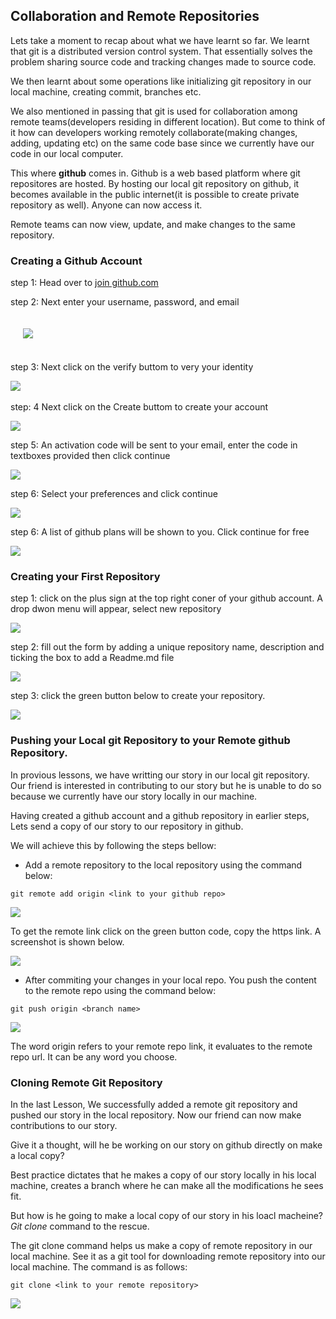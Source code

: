 ## Collaboration and Remote Repositories

Lets take a moment to recap about what we have learnt so far. We learnt that git is a distributed version control system. That essentially solves the problem sharing source code and tracking changes made to source code.

We then learnt about some operations like initializing git repository in our local machine, creating commit, branches etc.

We also mentioned in passing that git is used for collaboration among remote teams(developers residing in different location). But come to think of it how can developers working remotely collaborate(making changes, adding, updating etc) on the same code base since we currently have our code in our local computer.

This where **github** comes in.  Github is a web based platform where git repositores are hosted. By hosting our local git repository on github, it becomes available in the public internet(it is possible to create private repository as well). Anyone can now access it.

Remote teams can now view, update, and make changes to the same repository.

### Creating a Github Account

step 1: Head over to [join github.com](https://github.com/join)

step 2: Next enter your username, password, and email
<div style="padding: 20px;">
<img src="https://darey-io-nonprod-pbl-projects.s3.eu-west-2.amazonaws.com/practices/step1-join-github.PNG"> &nbsp;  

</div>

step 3: Next click on the verify buttom to very your identity

<img src="https://darey-io-nonprod-pbl-projects.s3.eu-west-2.amazonaws.com/practices/step2-join-github.PNG"> &nbsp;  

step: 4 Next click on the Create buttom to create your account

<img src="https://darey-io-nonprod-pbl-projects.s3.eu-west-2.amazonaws.com/practices/step3-join-github.PNG">

step 5: An activation code will be sent to your email, enter the code in textboxes provided then click continue

<img src="https://darey-io-nonprod-pbl-projects.s3.eu-west-2.amazonaws.com/practices/step5-join-github.PNG">

step 6: Select your preferences and click continue

<img src="https://darey-io-nonprod-pbl-projects.s3.eu-west-2.amazonaws.com/practices/step6-join-github.PNG">

step 6: A list of github plans will be shown to you. Click continue for free

<img src="https://darey-io-nonprod-pbl-projects.s3.eu-west-2.amazonaws.com/practices/step7-join-github.PNG">


### Creating your First Repository

step 1: click on the plus sign at the top right coner of your github account. A drop dwon menu will appear, select new repository

<img src="https://darey-io-nonprod-pbl-projects.s3.eu-west-2.amazonaws.com/practices/create-git-repo.PNG">


step 2: fill out the form by adding a unique repository name, description and ticking the box to add a Readme.md file

<img src="https://darey-io-nonprod-pbl-projects.s3.eu-west-2.amazonaws.com/practices/create-git-repo-2.PNG">


step 3: click the green button below to create your repository.

<img src="https://darey-io-nonprod-pbl-projects.s3.eu-west-2.amazonaws.com/practices/create-git-repo-3.PNG">


### Pushing your Local git Repository to your Remote github Repository.

In provious lessons, we have writting our story in our local git repository. Our friend is interested in contributing to our story but he is unable to do so because we currently have our story locally in our machine.

Having created a github account and a github repository in earlier steps, Lets send a copy of our story to our repository in github.

We will achieve this by following the steps bellow:

-  Add a remote repository to the local repository using the command below:

```
git remote add origin <link to your github repo>

```


<img src="https://darey-io-nonprod-pbl-projects.s3.eu-west-2.amazonaws.com/practices/git-add-remote.PNG">


To get the remote link click on the green button code, copy the https link. A screenshot is shown below.


<img src="https://darey-io-nonprod-pbl-projects.s3.eu-west-2.amazonaws.com/practices/Git-repo-link.PNG">



-  After commiting your changes in your local repo. You push the content to the remote repo using the command below:

```
git push origin <branch name>

```

<img src="https://darey-io-nonprod-pbl-projects.s3.eu-west-2.amazonaws.com/practices/pushing-to-github-repo.PNG">

The word origin refers to your remote repo link, it evaluates to the remote repo url. It can be any word you choose. 


### Cloning Remote Git Repository

In the last Lesson, We successfully added a remote git repository and pushed our story in the local repository. Now our friend can now make contributions to our story.

Give it a thought, will he be working on our story on github directly on make a local copy?

Best practice dictates that he makes a copy of our story locally in his local machine, creates a branch where he can make all the modifications he sees fit.

But how is he going to make a local copy of our story in his loacl macheine? *Git clone* command to the rescue.

The git clone command helps us make a copy of remote repository in our local machine. See it as a git tool for downloading remote repository into our local machine. The command is as follows:

```
git clone <link to your remote repository>

```

<img src="https://darey-io-nonprod-pbl-projects.s3.eu-west-2.amazonaws.com/practices/git-clone.PNG">








